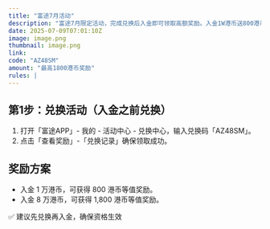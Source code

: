 ```yaml
---
title: "富途7月活动"
description: "富途7月限定活动，完成兑换后入金即可领取高额奖励。入金1W港币送800港币奖励，入金8W港币送1800港币奖励。"
date: 2025-07-09T07:01:10Z
image: image.png
thumbnail: image.png
link:  
code: "AZ48SM"
amount: "最高1800港币奖励"
rules: |
---
```


## 第1步：兑换活动（入金之前兑换）

  1. 打开「富途APP」- 我的 - 活动中心 - 兑换中心，输入兑换码「AZ48SM」。
  2. 点击「查看奖励」-「兑换记录」确保领取成功。

## 奖励方案

- 入金 1 万港币，可获得 800 港币等值奖励。
- 入金 8 万港币，可获得 1,800 港币等值奖励。

✅ 建议先兑换再入金，确保资格生效
